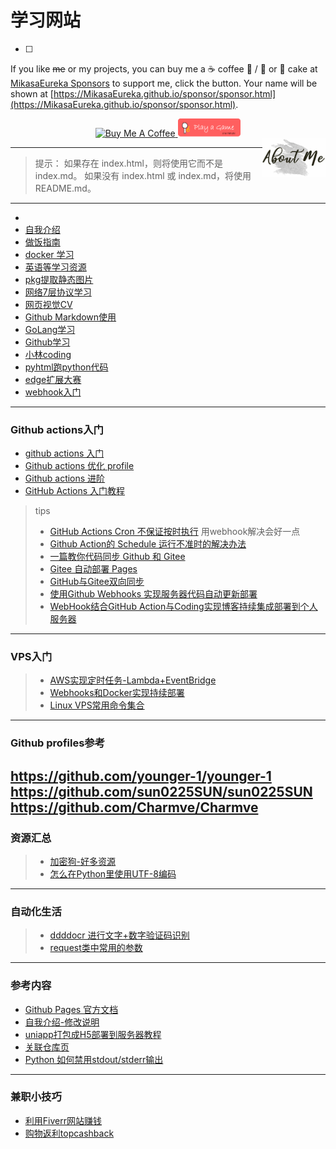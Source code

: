 # 学习网站
- [ ] 
If you like ~~me~~ or my projects, you can buy me a ☕ coffee 🍉 / 🍦 or 🍰 cake at [MikasaEureka Sponsors](https://MikasaEureka.github.io/sponsor/sponsor.html) to support me, click the button. Your name will be shown at [https://MikasaEureka.github.io/sponsor/sponsor.html](https://MikasaEureka.github.io/sponsor/sponsor.html).

<div align="center">
<!--START_SECTION:sponsors-->
<a href="https://MikasaEureka.github.io/sponsor/sponsor.html" target="_blank">
 <img src="https://cdn.buymeacoffee.com/buttons/v2/default-red.png" alt="Buy Me A Coffee" width="20%" align="topLeft">
</a>
<a href="https://MikasaEureka.github.io/L0CV-web/door/#Ui%60ojr!gns!XNTS!rqnornsrihq" target="_blank">
 <img src="sponsor/playagame.png" alt="Play a Game with Me" width="20%" align="bottomLeft">
</a>

<!--END_SECTION:sponsors-->
</div>
<a href="https://mikasaeureka.github.io/MikasaEureka/" target="_blank">
 <img src="image/aboutme.jpg" alt="About me" width="20%" align="right">
</a>

---
> 提示： 如果存在 index.html，则将使用它而不是 index.md。 如果没有 index.html 或 index.md，将使用 README.md。
---
- []()
- [自我介绍](https://mikasaeureka.github.io/intro/)  
- [做饭指南](https://mikasaeureka.github.io/How2Cook-Home/)  
- [docker 学习](https://yeasy.gitbook.io/docker_practice/)  
- [英语等学习资源](https://tuostudy.com/)  
- [pkg提取静态图片](https://github.com/notscuffed/repkg)  
- [网络7层协议学习](https://xiaolincoding.com/)  
- [网页视觉CV](https://mikasaeureka.github.io/L0CV-web/)  
- [Github Markdown使用](https://www.cnblogs.com/longronglang/p/8453047.html)  
- [GoLang学习](https://github.com/aceld/golang)
- [Github学习](https://github.phodal.com/)
- [小林coding](https://xiaolincoding.com/)
- [pyhtml跑python代码](https://blog.csdn.net/TeamCode/article/details/124841016)  
- [edge扩展大赛](https://edgecontest.microsoft.com/index.html)  
- [webhook入门](https://www.cnblogs.com/wqbin/p/13150805.html)  
---
### Github actions入门  
- [github actions 入门](https://juejin.cn/post/6960126908180725773)  
- [Github actions 优化 profile](https://github.com/lowlighter/metrics)
- [Github actions 进阶](https://www.jianshu.com/p/022086076190)
- [GitHub Actions 入门教程](http://www.ruanyifeng.com/blog/2019/09/getting-started-with-github-actions.html)  
> tips
> - [GitHub Actions Cron 不保证按时执行](https://zhuanlan.zhihu.com/p/369780435) 用webhook解决会好一点
> - [Github Action的 Schedule 运行不准时的解决办法](https://zhuanlan.zhihu.com/p/379365305)
> - [一篇教你代码同步 Github 和 Gitee](https://github.com/mqyqingfeng/Blog/issues/236)
> - [Gitee 自动部署 Pages](https://developer.aliyun.com/article/897966) 
> - [GitHub与Gitee双向同步](https://www.bahuangshanren.tech/2021-4/)
> - [使用Github Webhooks 实现服务器代码自动更新部署](https://zhuanlan.zhihu.com/p/108680675)
> - [WebHook结合GitHub Action与Coding实现博客持续集成部署到个人服务器](https://blog.csdn.net/weixin_44777255/article/details/120276596)
---
### VPS入门  
> - [AWS实现定时任务-Lambda+EventBridge](https://blog.csdn.net/qq_41905051/article/details/125979892)
> - [Webhooks和Docker实现持续部署](https://www.jianshu.com/p/e71a6f019c7f)
> - [Linux VPS常用命令集合](https://jiami.dog/2736.html)
---
### Github profiles参考  
 https://github.com/younger-1/younger-1  
 https://github.com/sun0225SUN/sun0225SUN  
 https://github.com/Charmve/Charmve  
---
### 资源汇总  
> - [加密狗-好多资源](https://jiami.dog/)
> - [怎么在Python里使用UTF-8编码](https://zhuanlan.zhihu.com/p/260390949)
---
### 自动化生活  
> - [ddddocr 进行文字+数字验证码识别](https://blog.51cto.com/royfans/5692943) 
> - [request类中常用的参数](https://www.cnblogs.com/caoyinshan/p/12072847.html)
---
### 参考内容  
- [Github Pages 官方文档](https://docs.github.com/cn/pages)  
- [自我介绍-修改说明](https://github.com/Jiaocz/Personal-page/wiki)  
- [uniapp打包成H5部署到服务器教程](https://www.jianshu.com/p/dee3043bc994)  
- [关联仓库页](https://docs.github.com/cn/pages/configuring-a-custom-domain-for-your-github-pages-site/managing-a-custom-domain-for-your-github-pages-site)  
- [Python 如何禁用stdout/stderr输出](https://zhuanlan.zhihu.com/p/186276214)
---
### 兼职小技巧
- [利用Fiverr网站赚钱](https://jiami.dog/3772.html)
- [购物返利topcashback](https://www.topcashback.cn/)
